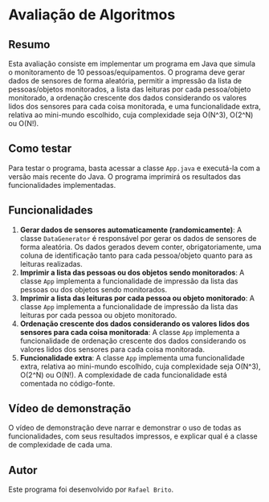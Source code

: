 # Avaliação de Algoritmos

## Resumo
Esta avaliação consiste em implementar um programa em Java que simula o monitoramento de 10 pessoas/equipamentos. O programa deve gerar dados de sensores de forma aleatória, permitir a impressão da lista de pessoas/objetos monitorados, a lista das leituras por cada pessoa/objeto monitorado, a ordenação crescente dos dados considerando os valores lidos dos sensores para cada coisa monitorada, e uma funcionalidade extra, relativa ao mini-mundo escolhido, cuja complexidade seja O(N^3), O(2^N) ou O(N!).

## Como testar
Para testar o programa, basta acessar a classe `App.java` e executá-la com a versão mais recente do Java. O programa imprimirá os resultados das funcionalidades implementadas.

## Funcionalidades
1. **Gerar dados de sensores automaticamente (randomicamente)**: A classe `DataGenerator` é responsável por gerar os dados de sensores de forma aleatória. Os dados gerados devem conter, obrigatoriamente, uma coluna de identificação tanto para cada pessoa/objeto quanto para as leituras realizadas.
2. **Imprimir a lista das pessoas ou dos objetos sendo monitorados**: A classe `App` implementa a funcionalidade de impressão da lista das pessoas ou dos objetos sendo monitorados.
3. **Imprimir a lista das leituras por cada pessoa ou objeto monitorado**: A classe `App` implementa a funcionalidade de impressão da lista das leituras por cada pessoa ou objeto monitorado.
4. **Ordenação crescente dos dados considerando os valores lidos dos sensores para cada coisa monitorada**: A classe `App` implementa a funcionalidade de ordenação crescente dos dados considerando os valores lidos dos sensores para cada coisa monitorada.
5. **Funcionalidade extra**: A classe `App` implementa uma funcionalidade extra, relativa ao mini-mundo escolhido, cuja complexidade seja O(N^3), O(2^N) ou O(N!). A complexidade de cada funcionalidade está comentada no código-fonte.

## Vídeo de demonstração
O vídeo de demonstração deve narrar e demonstrar o uso de todas as funcionalidades, com seus resultados impressos, e explicar qual é a classe de complexidade de cada uma.

## Autor
Este programa foi desenvolvido por `Rafael Brito`.
